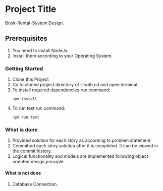 # Project Title

Book-Rental-System Design.

## Prerequisites

1. You need to install NodeJs.
2. Install them according to your Operating System.

### Getting Started

1. Clone this Project
2. Go to cloned project directory of it with cd and open terminal. 
3. To install required dependencies run command:
   ```
   npm install
   ```
4. To run test run command: 
   ```
   npm run test
   ```
### What is done 

1. Provided solution for each story as according to problem statement. 
2. Committed each story solution after it is completed. It can be viewed in the commit history. 
3. Logical functionality and models are implemented following object oriented design principle.

#### What is not done 

1. Database Connection. 